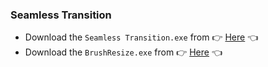 
### Seamless Transition
- Download the `Seamless Transition.exe` from 👉 [Here](https://github.com/ShivanshShukla01/Customizations/raw/main/AutoHotKey/Macros/Apps/Seamless%20Transition.exe) 👈
- Download the `BrushResize.exe` from 👉 [Here](https://github.com/ShivanshShukla01/Customizations/raw/main/AutoHotKey/Macros/Apps/BrushResize.exe) 👈